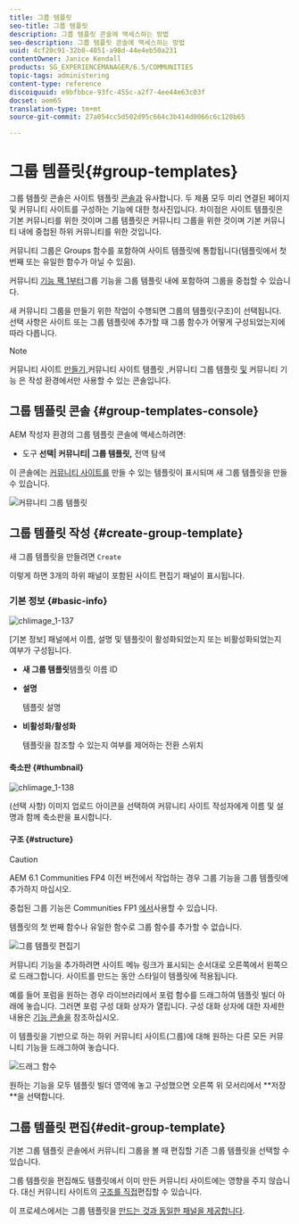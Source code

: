 ```yaml
---
title: 그룹 템플릿
seo-title: 그룹 템플릿
description: 그룹 템플릿 콘솔에 액세스하는 방법
seo-description: 그룹 템플릿 콘솔에 액세스하는 방법
uuid: 4cf20c91-32b0-4051-a98d-44e4eb50a231
contentOwner: Janice Kendall
products: SG_EXPERIENCEMANAGER/6.5/COMMUNITIES
topic-tags: administering
content-type: reference
discoiquuid: e9bfbbce-93fc-455c-a2f7-4ee44e63c03f
docset: aem65
translation-type: tm+mt
source-git-commit: 27a054cc5d502d95c664c3b414d0066c6c120b65

---
```



# 그룹 템플릿{#group-templates}

그룹 템플릿 콘솔은 사이트 템플릿 [콘솔과](/help/communities/sites.md) 유사합니다. 두 제품 모두 미리 연결된 페이지 및 커뮤니티 사이트를 구성하는 기능에 대한 청사진입니다. 차이점은 사이트 템플릿은 기본 커뮤니티를 위한 것이며 그룹 템플릿은 커뮤니티 그룹을 위한 것이며 기본 커뮤니티 내에 중첩된 하위 커뮤니티를 위한 것입니다.

커뮤니티 그룹은 Groups 함수를 [](/help/communities/functions.md#groups-function) 포함하여 사이트 템플릿에 통합됩니다(템플릿에서 첫 번째 또는 유일한 함수가 아닐 수 있음).

커뮤니티 [기능 팩 1부터](/help/communities/deploy-communities.md#latestfeaturepack)그룹 기능을 그룹 템플릿 내에 포함하여 그룹을 중첩할 수 있습니다.

새 커뮤니티 그룹을 만들기 위한 작업이 수행되면 그룹의 템플릿(구조)이 선택됩니다. 선택 사항은 사이트 또는 그룹 템플릿에 추가할 때 그룹 함수가 어떻게 구성되었는지에 따라 다릅니다.

>[!NOTE]
>
>커뮤니티 사이트 [만들기,](/help/communities/sites-console.md)커뮤니티 사이트 템플릿 [,](/help/communities/sites.md)커뮤니티 그룹 템플릿 [및](/help/communities/tools-groups.md) 커뮤니티 기능 [](/help/communities/functions.md) 은 작성 환경에서만 사용할 수 있는 콘솔입니다.

## 그룹 템플릿 콘솔 {#group-templates-console}

AEM 작성자 환경의 그룹 템플릿 콘솔에 액세스하려면:

* 도구 **선택| 커뮤니티| 그룹 템플릿,** 전역 탐색

이 콘솔에는 [커뮤니티 사이트를](/help/communities/sites-console.md) 만들 수 있는 템플릿이 표시되며 새 그룹 템플릿을 만들 수 있습니다.

![커뮤니티 그룹 템플릿](assets/groups-template.png)

## 그룹 템플릿 작성 {#create-group-template}

새 그룹 템플릿을 만들려면 `Create`

이렇게 하면 3개의 하위 패널이 포함된 사이트 편집기 패널이 표시됩니다.

### 기본 정보 {#basic-info}

![chlimage_1-137](assets/chlimage_1-137.png)

[기본 정보] 패널에서 이름, 설명 및 템플릿이 활성화되었는지 또는 비활성화되었는지 여부가 구성됩니다.

* **새 그룹 템플릿**&#x200B;템플릿 이름 ID

* **설명**

   템플릿 설명

* **비활성화/활성화**

   템플릿을 참조할 수 있는지 여부를 제어하는 전환 스위치

#### 축소판 {#thumbnail}

![chlimage_1-138](assets/chlimage_1-138.png)

(선택 사항) 이미지 업로드 아이콘을 선택하여 커뮤니티 사이트 작성자에게 이름 및 설명과 함께 축소판을 표시합니다.

#### 구조 {#structure}

>[!CAUTION]
>
>AEM 6.1 Communities FP4 이전 버전에서 작업하는 경우 그룹 기능을 그룹 템플릿에 추가하지 마십시오.
>
>중첩된 그룹 기능은 Communities FP1 [에서](/help/communities/communities.md#latestfeaturepack)사용할 수 있습니다.
>
>템플릿의 첫 번째 함수나 유일한 함수로 그룹 함수를 추가할 수 없습니다.

![그룹 템플릿 편집기](assets/template-editor.png)

커뮤니티 기능을 추가하려면 사이트 메뉴 링크가 표시되는 순서대로 오른쪽에서 왼쪽으로 드래그합니다. 사이트를 만드는 동안 스타일이 템플릿에 적용됩니다.

예를 들어 포럼을 원하는 경우 라이브러리에서 포럼 함수를 드래그하여 템플릿 빌더 아래에 놓습니다. 그러면 포럼 구성 대화 상자가 열립니다. 구성 대화 상자에 대한 자세한 내용은 [기능 콘솔을](/help/communities/functions.md) 참조하십시오.

이 템플릿을 기반으로 하는 하위 커뮤니티 사이트(그룹)에 대해 원하는 다른 모든 커뮤니티 기능을 드래그하여 놓습니다.

![드래그 함수](assets/dragfunctions.png)

원하는 기능을 모두 템플릿 빌더 영역에 놓고 구성했으면 오른쪽 위 모서리에서 **저장 **을 선택합니다.

## 그룹 템플릿 편집{#edit-group-template}

기본 그룹 템플릿 콘솔에서 [](#group-templates-console)커뮤니티 그룹을 볼 때 편집할 기존 그룹 템플릿을 선택할 수 있습니다.

그룹 템플릿을 편집해도 템플릿에서 이미 만든 커뮤니티 사이트에는 영향을 주지 않습니다. 대신 커뮤니티 사이트의 [구조를 직접](/help/communities/sites-console.md#modify-structure)편집할 수 있습니다.

이 프로세스에서는 그룹 템플릿을 [만드는 것과 동일한 패널을 제공합니다](#create-group-template).
